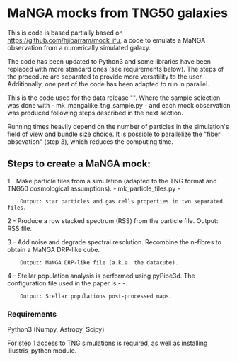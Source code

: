 # MaNGA mocks from TNG50 galaxies

This is code is based partially based on https://github.com/hjibarram/mock_ifu, a code to emulate a MaNGA observation from a numerically simulated galaxy.

The code has been updated to Python3 and some libraries have been replaced with more standard ones (see requirements below). The steps of the procedure are separated to provide more versatility to the user. Additionally, one part of the code has been adapted to run in parallel.

This is the code used for the data release "". Where the sample selection was done with -  mk_mangalike_tng_sample.py  - and each mock observation was produced following steps described in the next section. 

Running times heavily depend on the number of particles in the simulation's field of view and bundle size choice. It is possible to parallelize the "fiber obsevation" (step 3), which reduces the computing time.

## Steps to create a MaNGA mock:

1 - Make particle files from a simulation (adapted to the TNG format and TNG50 cosmological assumptions).  -  mk_particle_files.py  -

        Output: star particles and gas cells properties in two separated files.
      
      
2 - Produce a row stacked spectrum (RSS) from the particle file.
	    Output: RSS file.
      
      
3 - Add noise and degrade spectral resolution. Recombine the n-fibres to obtain a MaNGA DRP-like cube.

	    Output: MaNGA DRP-like file (a.k.a. the datacube).
      
      
4 - Stellar population analysis is performed using pyPipe3d. The configuration file used in the paper is -   -.

	    Output: Stellar populations post-processed maps.

### Requirements

Python3 (Numpy, Astropy, Scipy)

For step 1 access to TNG simulations is required, as well as installing illustris_python module.



